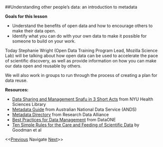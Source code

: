 ##Understanding other people’s data: an introduction to metadata

**Goals for this lesson**

* Understand the benefits of open data and how to encourage others to make their data open.
* Identify what you can do with your own data to make it possible for someone to build on your work.

Today Stephanie Wright (Open Data Training Program Lead, Mozilla Science Lab) will be talking about how open data can be used to accelerate the pace of scientific discovery, as well as provide information on how you can make our data open and reusable by others.

We will also work in groups to run through the process of creating a plan for data reuse.


**Resources:**

* [Data Sharing and Management Snafu in 3 Short Acts](https://www.youtube.com/watch?v=N2zK3sAtr-4) from NYU Health Sciences Library
* [Metadata Guide](http://www.ands.org.au/guides/metadata-working.html) from Australian National Data Service (ANDS)
* [Metadata Directory](http://rd-alliance.github.io/metadata-directory/) from Research Data Alliance
* [Best Practices for Data Management](https://www.dataone.org/sites/all/documents/DataONE_BP_Primer_020212.pdf) from DataONE
* [Ten Simple Rules for the Care and Feeding of Scientific Data](http://journals.plos.org/ploscompbiol/article?id=10.1371/journal.pcbi.1003542) by Goodman et al

<<[Previous](https://github.com/cbahlai/OSRR_course/blob/master/03_skills_for_open_sci.md)  Navigate [Next](https://github.com/cbahlai/OSRR_course/blob/master/05_data_creation_authorship.md)>>

